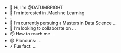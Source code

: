 - 👋 Hi, I’m @DATUMBRIGHT
- 👀 I’m interested in .Machine Learning
- ..
- 🌱 I’m currently persuing a Masters in Data Science ...
- 💞️ I’m looking to collaborate on ...
- 📫 How to reach me ...
- 😄 Pronouns: ...
- ⚡ Fun fact: ...

<!---
DATUMBRIGHT/DATUMBRIGHT is a ✨ special ✨ repository because its `README.md` (this file) appears on your GitHub profile.
You can click the Preview link to take a look at your changes.
--->
